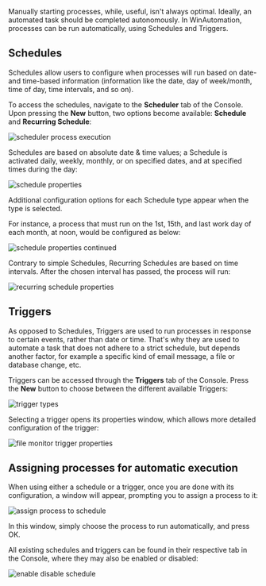 Manually starting processes, while, useful, isn't always optimal. Ideally, an automated task should be completed autonomously. In WinAutomation, processes can be run automatically, using Schedules and Triggers.
## Schedules
Schedules allow users to configure when processes will run based on date- and time-based information (information like the date, day of week/month, time of day, time intervals, and so on).

To  access the schedules, navigate to the **Scheduler** tab of the Console. Upon pressing the **New** button, two options become available: **Schedule** and **Recurring Schedule**:
 

![scheduler process execution](..\media\scheduler-process-execution.png)

Schedules are based on absolute date & time values; a Schedule is activated daily, weekly, monthly, or on specified dates, and at specified times during the day:
 

![schedule properties](..\media\schedule-properties.png)

Additional configuration options for each Schedule type appear when the type is selected.

For instance, a process that must run on the 1st, 15th, and last work day of each month, at noon, would be configured as below:
 

![schedule properties continued](..\media\schedule-properties-continued.png)

Contrary to simple Schedules, Recurring Schedules are based on time intervals. After the chosen interval has passed, the process will run:
 

![recurring schedule properties](..\media\recurring-schedule-properties.png)

## Triggers
As opposed to Schedules, Triggers are used to run processes in response to certain events, rather than date or time. That's why they are used to automate a task that does not adhere to a strict schedule, but depends another factor, for example a specific kind of email message, a file or database change, etc.

Triggers can be accessed through the **Triggers** tab of the Console. Press the **New** button to choose between the different available Triggers:
 

![trigger types](..\media\trigger-types.png)

Selecting a trigger opens its properties window, which allows more detailed configuration of the trigger:
 

![file monitor trigger properties](..\media\file-monitor-trigger-properties.png)

## Assigning processes for automatic execution
When using either a schedule or a trigger, once you are done with its configuration, a window will appear, prompting you to assign a process to it:
 

![assign process to schedule](..\media\assign-process-to-schedule.png)

In this window, simply choose the process to run automatically, and press OK.

All existing schedules and triggers can be found in their respective tab in the Console, where they may also be enabled or disabled:
 

![enable disable schedule](..\media\enable-disable-schedule.png)

 